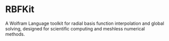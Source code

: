 # RBFKit
A Wolfram Language toolkit for radial basis function interpolation and global solving, designed for scientific computing and meshless numerical methods.
